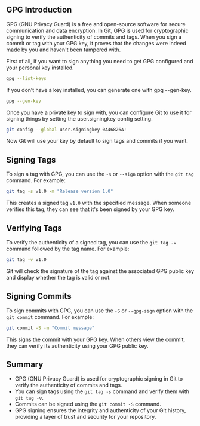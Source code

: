 ## GPG Introduction

GPG (GNU Privacy Guard) is a free and open-source software for secure communication and data encryption. In Git, GPG is used for cryptographic signing to verify the authenticity of commits and tags. When you sign a commit or tag with your GPG key, it proves that the changes were indeed made by you and haven't been tampered with.

First of all, if you want to sign anything you need to get GPG configured and your personal key installed.
```bash
gpg --list-keys
```
If you don’t have a key installed, you can generate one with gpg --gen-key.

```bash
gpg --gen-key
```
Once you have a private key to sign with, you can configure Git to use it for signing things by setting the user.signingkey config setting.

```bash
git config --global user.signingkey 0A46826A!
```

Now Git will use your key by default to sign tags and commits if you want.

## Signing Tags

To sign a tag with GPG, you can use the `-s` or `--sign` option with the `git tag` command. For example:

```bash
git tag -s v1.0 -m "Release version 1.0"
```

This creates a signed tag `v1.0` with the specified message. When someone verifies this tag, they can see that it's been signed by your GPG key.

## Verifying Tags

To verify the authenticity of a signed tag, you can use the `git tag -v` command followed by the tag name. For example:

```bash
git tag -v v1.0
```

Git will check the signature of the tag against the associated GPG public key and display whether the tag is valid or not.

## Signing Commits

To sign commits with GPG, you can use the `-S` or `--gpg-sign` option with the `git commit` command. For example:

```bash
git commit -S -m "Commit message"
```

This signs the commit with your GPG key. When others view the commit, they can verify its authenticity using your GPG public key.

## Summary

- GPG (GNU Privacy Guard) is used for cryptographic signing in Git to verify the authenticity of commits and tags.
- You can sign tags using the `git tag -s` command and verify them with `git tag -v`.
- Commits can be signed using the `git commit -S` command.
- GPG signing ensures the integrity and authenticity of your Git history, providing a layer of trust and security for your repository.